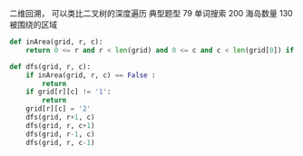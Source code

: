 二维回溯， 可以类比二叉树的深度遍历
典型题型 79 单词搜索 200 海岛数量 130 被围绕的区域

```python
def inArea(grid, r, c):
    return 0 <= r and r < len(grid) and 0 <= c and c < len(grid[0]) if len(grid) > 0 else False

def dfs(grid, r, c):
    if inArea(grid, r, c) == False :
        return
    if grid[r][c] != '1':
        return
    grid[r][c] = '2'
    dfs(grid, r+1, c)
    dfs(grid, r, c+1)
    dfs(grid, r-1, c)
    dfs(grid, r, c-1)
```
